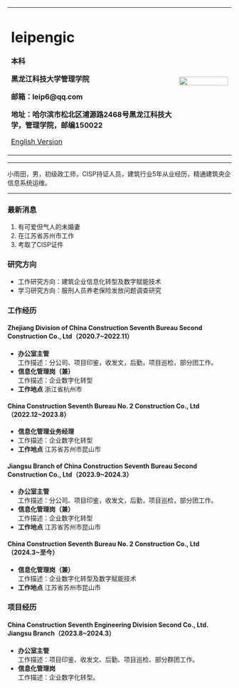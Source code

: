 <div>
<table border="0">
  <tr>
    <td width="75%">
      <h1>leipengic</h1>
      <p><b>本科</b></p>
      <p><b>黑龙江科技大学管理学院</b></p>
      <p><b>邮箱：leip6@qq.com</b></p>
      <p><b>地址：哈尔滨市松北区浦源路2468号黑龙江科技大学，管理学院，邮编150022</b></p>
      <p><a href="/index-en.html">English Version</a></p>
    </td>
    <td width="25%">
      <img src="/stock-photo.jpg" width="100%">
    </td>
  </tr>
</table>
</div>

---

小雨田，男，初级政工师，CISP持证人员，建筑行业5年从业经历，精通建筑央企信息系统运维。

---

### 最新消息
1. 有可爱但气人的未婚妻
2. 在江苏省苏州市工作
3. 考取了CISP证件

### 研究方向
- 工作研究方向：建筑企业信息化转型及数字赋能技术
- 学习研究方向：服刑人员养老保险发放问题调查研究

### 工作经历
#### Zhejiang Division of China Construction Seventh Bureau Second Construction Co., Ltd（2020.7~2022.11）
- **办公室主管**  
工作描述：分公司、项目印鉴，收发文，后勤，项目巡检，部分团工作。
- **信息化管理岗（兼）**  
工作描述：企业数字化转型
- **工作地点**
  浙江省杭州市

#### China Construction Seventh Bureau No. 2 Construction Co., Ltd（2022.12~2023.8）
- **信息化管理业务经理**
- 工作描述：企业数字化转型
- **工作地点**
  江苏省苏州市昆山市

#### Jiangsu Branch of China Construction Seventh Bureau Second Construction Co., Ltd（2023.9~2024.3）
- **办公室主管**  
工作描述：分公司、项目印鉴，收发文，后勤，项目巡检，部分团工作。
- **信息化管理岗（兼）**  
工作描述：企业数字化转型
- **工作地点**
  江苏省苏州市昆山市

#### China Construction Seventh Bureau No. 2 Construction Co., Ltd（2024.3~至今）
- **信息化管理岗（兼）**  
工作描述：企业数字化转型及数字赋能技术
- **工作地点**
  江苏省苏州市昆山市

### 项目经历
#### China Construction Seventh Engineering Division Second Co., Ltd. Jiangsu Branch（2023.8~2024.3）
- **办公室主管**  
工作描述：项目印鉴、收发文、后勤、项目巡检、部分群团工作。
- **信息化管理岗**  
  工作描述：企业数字化转型。


